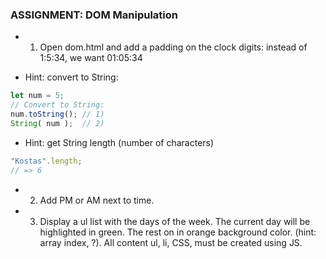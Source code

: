 ### ASSIGNMENT: DOM Manipulation

- 1) Open dom.html and add a padding on the clock digits: instead of 1:5:34, we want 01:05:34

- Hint: convert to String:

```javascript
let num = 5;
// Convert to String:
num.toString(); // 1)
String( num );  // 2)
```

- Hint: get String length (number of characters)

```javascript
"Kostas".length;
// => 6
```

- 2) Add PM or AM next to time.

- 3) Display a ul list with the days of the week. The current day will be highlighted in green. The rest on in orange background color. (hint: array index, ?). All content ul, li, CSS, must be created using JS.